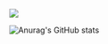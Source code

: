 
<a href="비트프리미엄" target="_blank"><img src="https://img.shields.io/badge/black?style=flat&logo=Acclaim&logoColor=FFFFFF"/></a>

![Anurag's GitHub stats](https://github-readme-stats.vercel.app/api?username=hwr12&show_icons=true&theme=radical)
<!--
**hwr12/hwr12** is a ✨ _special_ ✨ repository because its `README.md` (this file) appears on your GitHub profile.

Here are some ideas to get you started:

- 🔭 I’m currently working on ...
- 🌱 I’m currently learning ...
- 👯 I’m looking to collaborate on ...
- 🤔 I’m looking for help with ...
- 💬 Ask me about ...
- 📫 How to reach me: ...
- 😄 Pronouns: ...
- ⚡ Fun fact: ...
-->
